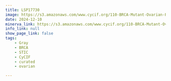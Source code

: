 ```yaml
---
title: LSP17730
image: https://s3.amazonaws.com/www.cycif.org/110-BRCA-Mutant-Ovarian-Precursors/LSP17730/LSP17730.png
date: 2024-12-10
minerva_link: https://s3.amazonaws.com/www.cycif.org/110-BRCA-Mutant-Ovarian-Precursors/LSP17730/index.html
info_link: null
show_page_link: false
tags:
    - Gray
    - BRCA
    - STIC
    - CyCIF
    - curated
    - ovarian

---
```

